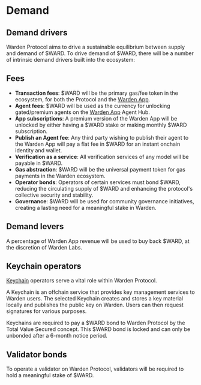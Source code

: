 ﻿---
sidebar_position: 3
---

# Demand

## Demand drivers

Warden Protocol aims to drive a sustainable equilibrium between supply and demand of $WARD. To drive demand of $WARD, there will be a number of intrinsic demand drivers built into the ecosystem: 

## Fees
- **Transaction fees**: $WARD will be the primary gas/fee token in the ecosystem, for both the Protocol and the [Warden App](/learn/glossary#warden-app).
- **Agent fees**: $WARD will be used as the currency for unlocking gated/premium agents on the [Warden App](/learn/glossary#warden-app) Agent Hub.
- **App subscriptions**: A premium version of the Warden App will be unlocked by either having a $WARD stake or making monthly $WARD subscription.
- **Publish an Agent fee**: Any third party wishing to publish their agent to the Warden App will pay a flat fee in $WARD for an instant onchain identity and wallet.
- **Verification as a service**: All verification services of any model will be payable in $WARD.
- **Gas abstraction**: $WARD will be the universal payment token for gas payments in the Warden ecosystem.
- **Operator bonds**: Operators of certain services must bond $WARD, reducing the circulating supply of $WARD and enhancing the protocol's collective security and stability.
- **Governance**: $WARD will be used for community governance initiatives, creating a lasting need for a meaningful stake in Warden.

## Demand levers
A percentage of Warden App revenue will be used to buy back $WARD, at the discretion of Warden Labs.

## Keychain operators

[Keychain](/learn/glossary#keychain) operators serve a vital role within Warden Protocol.

A Keychain is an offchain service that provides key management services to Warden users. The selected Keychain creates and stores a key material locally and publishes the public key on Warden. Users can then request signatures for various purposes. 

Keychains are required to pay a $WARD bond to Warden Protocol by the Total Value Secured concept. This $WARD bond is locked and can only be unbonded after a 6-month notice period.

## Validator bonds

To operate a validator on Warden Protocol, validators will be required to hold a meaningful stake of $WARD.
